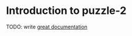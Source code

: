 # Introduction to puzzle-2

TODO: write [great documentation](http://jacobian.org/writing/what-to-write/)
